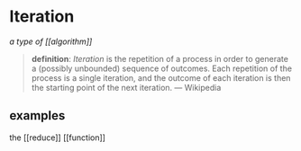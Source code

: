 # Iteration

_a type of [[algorithm]]_

> **definition**: _Iteration_ is the repetition of a process in order to generate a (possibly unbounded) sequence of outcomes. Each repetition of the process is a single iteration, and the outcome of each iteration is then the starting point of the next iteration. &mdash; Wikipedia

## examples

the [[reduce]] [[function]]
